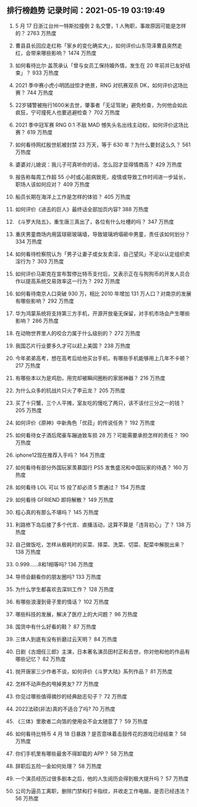 
## 排行榜趋势 记录时间：2021-05-19 03:19:49
  
  1. 5 月 17 日浙江台州一特斯拉撞倒 2 名交警，1 人殉职，事故原因可能是怎样的？ 2763 万热度
    
  2. 曹县县长回应走红称「家乡的变化确实大」，如何评价山东菏泽曹县突然走红，会带来哪些影响？ 1474 万热度
    
  3. 如何看待比尔·盖茨承认「曾与女员工保持婚外情，发生在 20 年前并已友好结束」？ 933 万热度
    
  4. 2021 季中赛小虎小明团战惊才绝景，RNG 对抗赛双杀 DK，如何评价这场比赛？ 744 万热度
    
  5. 22岁辅警被拖行1600米去世，肇事者「无证驾驶」避免检查，为何他会如此疯狂，宁可撞死人也要逃避检查？ 702 万热度
    
  6. 2021 季中冠军赛 RNG 0:1 不敌 MAD 憾失头名出线主动权，如何评价这场比赛？ 619 万热度
    
  7. 如何看待网红殷世航被封禁 23 万天，等于 630 年？为什么要封这么久？ 561 万热度
    
  8. 婆婆对儿媳说：我儿子可真听你的话，怎么回才显得情商高？ 429 万热度
    
  9. 报告称每周工作超 55 小时或心脏病致死，疫情或导致工作时间进一步延长，职场人该如何应对？ 409 万热度
    
  10. 船员长期在海洋上工作是怎样的体验？ 405 万热度
    
  11. 如何评价《进击的巨人》最终话全部加页内容? 388 万热度
    
  12. 《斗罗大陆五》，重生唐三真出了，各位有什么吐槽的吗？ 347 万热度
    
  13. 重庆男童商场内用篮球砸玻璃墙，导致玻璃坍塌砸中男童，责任该如何划分？ 334 万热度
    
  14. 如何看待检察院认为「男子让妻子或女友卖淫，自己望风」不足以认定组织卖淫行为？ 303 万热度
    
  15. 如何评价马斯克在宣布暂停比特币支付后，又表示正在与狗狗币的开发人员合作以提高系统交易效率这一行为？ 292 万热度
    
  16. 如何看待南京人口突破 930 万，相比 2010 年增加 131 万人口？对南京的发展有哪些影响？ 292 万热度
    
  17. 华为鸿蒙系统将支持第三方手机，开源开放毫无保留，对手机市场会产生哪些影响？ 286 万热度
    
  18. 在动物世界里人的咬合力属于什么级别的？ 272 万热度
    
  19. 我国芯片行业要多久才可以赶上美国？ 238 万热度
    
  20. 今年弟弟高考，想在高考后给他买台手机，有哪些手机能够用上几年不卡顿？ 217 万热度
    
  21. 有哪些本以为是鸡肋，用完却被瞬间圈粉的家居神器？ 216 万热度
    
  22. 为什么众多的抗战片只火了李云龙？ 205 万热度
    
  23. 买了十只蟹，三个人平摊，室友吃的慢吃了两只，该不该付三分之一的钱？ 205 万热度
    
  24. 如何评价《原神》中新角色「优菈」的传说任务？ 192 万热度
    
  25. 如何看待女子酒后爬豪车蹦迪致车损 28 万？可能需要承担怎样的责任？ 190 万热度
    
  26. iphone12现在推荐入手吗？ 164 万热度
    
  27. 如何看待有部分外国玩家羡慕国行 PS5 发售盛况和中国玩家的待遇？ 160 万热度
    
  28. 如何看待 LOL 可以 15 投了却必须 5 票通过？ 154 万热度
    
  29. 如何看待 GFRIEND 即将解散？ 149 万热度
    
  30. 程心真的有那么不堪吗？ 145 万热度
    
  31. 利路修下岛后接了多个代言、直播活动，这算不算是「违背初心」了？ 138 万热度
    
  32. 自己做饭吃，怎样从极耗时的买菜、择菜、洗菜、切菜、配菜中解脱出来？ 138 万热度
    
  33. 0.999......8和1相等吗? 136 万热度
    
  34. 导师会翻看你的朋友圈吗? 133 万热度
    
  35. 为什么学生都喜欢去深圳工作？ 128 万热度
    
  36. 有哪些浪漫到骨子里的情话？ 102 万热度
    
  37. 哪些科技的发展，解决了医疗上的大问题？ 96 万热度
    
  38. 国货中有什么好看的鞋？ 87 万热度
    
  39. 三体人到底有没有折磨过云天明？ 84 万热度
    
  40. 日剧《古畑任三郎》主演，日本著名演员田村正和去世，你对他和他的作品有哪些记忆？ 82 万热度
    
  41. 抛开唐家三少作者不谈，如何评价《斗罗大陆》系列作品？ 81 万热度
    
  42. 怎样不动声色的甩掉男友? 77 万热度
    
  43. 你见过哪些值得摘抄的经典励志句子？ 72 万热度
    
  44. 2022法硕(非法)真的不适合了吗? 70 万热度
    
  45. 《三体》里歌者二向箔的使用会不会太随意了？ 59 万热度
    
  46. 如何看待比特币 4 月 18 日暴跌？是否意味着击鼓传花的游戏已经结束？ 58 万热度
    
  47. 你们手机里有哪些最舍不得卸载的 APP？ 58 万热度
    
  48. 辞职后五险一金如何处理？ 58 万热度
    
  49. 一个演员经历过很多剧本之后，他的人生阅历会得到极大提升吗？ 57 万热度
    
  50. 公司为逼员工离职，删除门禁和打卡指纹，并收走工作电脑，是否已经违法？ 56 万热度
    